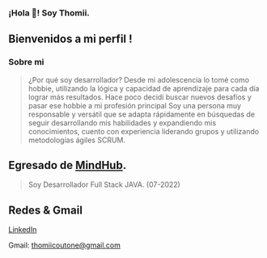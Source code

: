 ### ¡Hola 👋! Soy Thomii.


## Bienvenidos a mi perfil !


### Sobre mi

>¿Por qué soy desarrollador? Desde mi adolescencia lo tomé como hobbie, utilizando la lógica y capacidad de aprendizaje para cada día lograr más resultados. Hace poco decidí buscar nuevos desafíos y pasar ese hobbie a mi profesión principal 
>Soy una persona muy responsable y versátil que se adapta rápidamente en búsquedas de seguir desarrollando mis habilidades y expandiendo mis conocimientos, cuento con experiencia liderando grupos y utilizando metodologías ágiles SCRUM. 


## Egresado de [MindHub](https://mindhubweb.com/).

>Soy Desarrollador Full Stack JAVA. (07-2022)

## Redes & Gmail

[LinkedIn](https://www.linkedin.com/in/thomas-coutoune/)

Gmail: thomiicoutone@gmail.com


